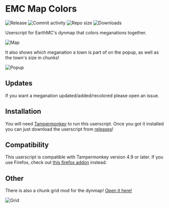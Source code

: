 # EMC Map Colors

![Release](https://img.shields.io/github/v/release/32Vache/emc-map-colors) ![Commit activity](https://img.shields.io/github/commit-activity/m/32Vache/emc-map-colors) ![Repo size](https://img.shields.io/github/repo-size/32Vache/emc-map-colors) ![Downloads](https://img.shields.io/github/downloads/32Vache/emc-map-colors/total)

Userscript for EarthMC's dynmap that colors meganations together.

![Map](https://media.discordapp.net/attachments/667790176184958976/944589018090315846/Screenshot_643.png)

It also shows which meganation a town is part of on the popup, as well as the town's size in chunks!

![Popup](https://media.discordapp.net/attachments/667790176184958976/942819739040894976/Screenshot_642.png)

## Updates

If you want a meganation updated/added/recolored please open an issue.

## Installation

You will need [Tampermonkey](https://www.tampermonkey.net/index.php) to run this userscript.
Once you got it installed you can just download the userscript from [releases](https://github.com/32Vache/emc-map-colors/releases/latest)!

## Compatibility

This userscript is compatible with Tampermonkey version 4.9 or later. If you use Firefox, check out [this firefox addon](https://github.com/3meraldK/earthmc-dynmapcolor) instead.

## Other

There is also a chunk grid mod for the dynmap! [Open it here!](https://32vache.github.io/emc-map-colors)

![Grid](https://cdn.discordapp.com/attachments/667790176184958976/945272009762418708/Screenshot_652.png)


